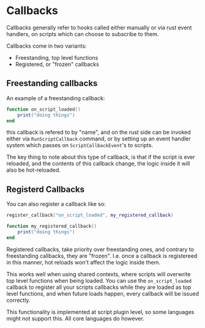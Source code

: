 # Callbacks

Callbacks generally refer to hooks called either manually or via rust event handlers, on scripts which can choose to subscribe to them.

Callbacks come in two variants:
- Freestanding, top level functions
- Registered, or "frozen" callbacks

## Freestanding callbacks
An example of a freestanding callback:
```lua
function on_script_loaded()
    print("doing things")
end
```

this callback is refered to by "name", and on the rust side can be invoked either via `RunScriptCallback` command, or by setting up an event handler system which passes on `ScriptCallbackEvent`'s to scripts.

The key thing to note about this type of callback, is that if the script is ever reloaded, and the contents of this callback change, the logic inside it will also be hot-reloaded.

## Registerd Callbacks
You can also register a callback like so:
```lua
register_callback("on_script_loaded", my_registered_callback)

function my_registered_callback()
    print("doing things")
end 
```

Registered callbacks, take priority over freestanding ones, and contrary to freestanding callbacks, they are "frozen". I.e. once a callback is registereed in this manner,
hot reloads won't affect the logic inside them.

This works well when using shared contexts, where scripts will overwrite top level functions when being loaded. You can use the `on_script_loaded` callback to register all your scripts callbacks while they are loaded as top level functions, and when future loads happen, every callback will be issued correctly.

This functionality is implemented at script plugin level, so some languages might not support this. All core languages do however.